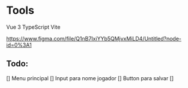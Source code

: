 # Tools
Vue 3
TypeScript
Vite

https://www.figma.com/file/Q1nB7IxiYYb5QMjvxMiLD4/Untitled?node-id=0%3A1

## Todo:
[] Menu principal
  [] Input para nome jogador
  [] Button para salvar
[] 